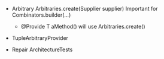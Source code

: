 - Arbitrary<T> Arbitraries.create(Supplier<T> supplier)
  Important for Combinators.builder(...)
  - @Provide T aMethod() will use Arbitraries.create()
  
- TupleArbitraryProvider

- Repair ArchitectureTests

